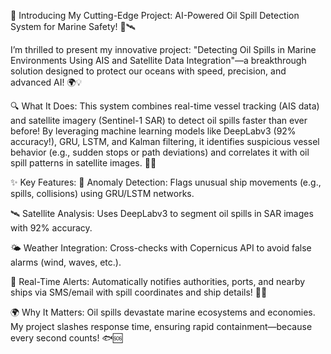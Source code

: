🚀 Introducing My Cutting-Edge Project: AI-Powered Oil Spill Detection System for Marine Safety! 🌊🛰️

I’m thrilled to present my innovative project: "Detecting Oil Spills in Marine Environments Using AIS and Satellite Data Integration"—a breakthrough solution designed to protect our oceans with speed, precision, and advanced AI! 🌍💡

🔍 What It Does:
This system combines real-time vessel tracking (AIS data) and satellite imagery (Sentinel-1 SAR) to detect oil spills faster than ever before! By leveraging machine learning models like DeepLabv3 (92% accuracy!), GRU, LSTM, and Kalman filtering, it identifies suspicious vessel behavior (e.g., sudden stops or path deviations) and correlates it with oil spill patterns in satellite images. 🌊📡

✨ Key Features:
🚢 Anomaly Detection: Flags unusual ship movements (e.g., spills, collisions) using GRU/LSTM networks.

🛰️ Satellite Analysis: Uses DeepLabv3 to segment oil spills in SAR images with 92% accuracy.

🌤️ Weather Integration: Cross-checks with Copernicus API to avoid false alarms (wind, waves, etc.).

🚨 Real-Time Alerts: Automatically notifies authorities, ports, and nearby ships via SMS/email with spill coordinates and ship details! 📲📍

🌍 Why It Matters:
Oil spills devastate marine ecosystems and economies. My project slashes response time, ensuring rapid containment—because every second counts! 🐟🆘
